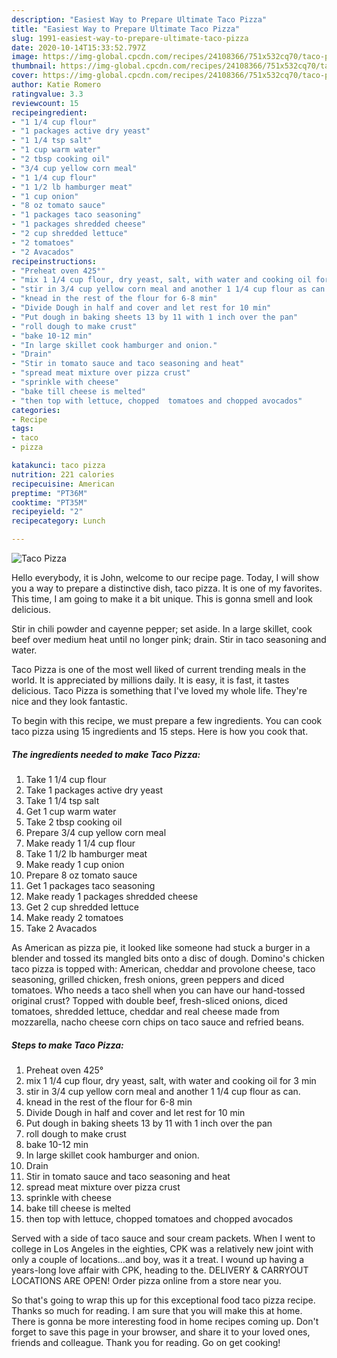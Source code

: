 ```yaml
---
description: "Easiest Way to Prepare Ultimate Taco Pizza"
title: "Easiest Way to Prepare Ultimate Taco Pizza"
slug: 1991-easiest-way-to-prepare-ultimate-taco-pizza
date: 2020-10-14T15:33:52.797Z
image: https://img-global.cpcdn.com/recipes/24108366/751x532cq70/taco-pizza-recipe-main-photo.jpg
thumbnail: https://img-global.cpcdn.com/recipes/24108366/751x532cq70/taco-pizza-recipe-main-photo.jpg
cover: https://img-global.cpcdn.com/recipes/24108366/751x532cq70/taco-pizza-recipe-main-photo.jpg
author: Katie Romero
ratingvalue: 3.3
reviewcount: 15
recipeingredient:
- "1 1/4 cup flour"
- "1 packages active dry yeast"
- "1 1/4 tsp salt"
- "1 cup warm water"
- "2 tbsp cooking oil"
- "3/4 cup yellow corn meal"
- "1 1/4 cup flour"
- "1 1/2 lb hamburger meat"
- "1 cup onion"
- "8 oz tomato sauce"
- "1 packages taco seasoning"
- "1 packages shredded cheese"
- "2 cup shredded lettuce"
- "2 tomatoes"
- "2 Avacados"
recipeinstructions:
- "Preheat oven 425°"
- "mix 1 1/4 cup flour, dry yeast, salt, with water and cooking oil for 3 min"
- "stir in 3/4 cup yellow corn meal and another 1 1/4 cup flour as can."
- "knead in the rest of the flour for 6-8 min"
- "Divide Dough in half and cover and let rest for 10 min"
- "Put dough in baking sheets 13 by 11 with 1 inch over the pan"
- "roll dough to make crust"
- "bake 10-12 min"
- "In large skillet cook hamburger and onion."
- "Drain"
- "Stir in tomato sauce and taco seasoning and heat"
- "spread meat mixture over pizza crust"
- "sprinkle with cheese"
- "bake till cheese is melted"
- "then top with lettuce, chopped  tomatoes and chopped avocados"
categories:
- Recipe
tags:
- taco
- pizza

katakunci: taco pizza 
nutrition: 221 calories
recipecuisine: American
preptime: "PT36M"
cooktime: "PT35M"
recipeyield: "2"
recipecategory: Lunch

---
```



![Taco Pizza](https://img-global.cpcdn.com/recipes/24108366/751x532cq70/taco-pizza-recipe-main-photo.jpg)

Hello everybody, it is John, welcome to our recipe page. Today, I will show you a way to prepare a distinctive dish, taco pizza. It is one of my favorites. This time, I am going to make it a bit unique. This is gonna smell and look delicious.

Stir in chili powder and cayenne pepper; set aside. In a large skillet, cook beef over medium heat until no longer pink; drain. Stir in taco seasoning and water.

Taco Pizza is one of the most well liked of current trending meals in the world. It is appreciated by millions daily. It is easy, it is fast, it tastes delicious. Taco Pizza is something that I've loved my whole life. They're nice and they look fantastic.


To begin with this recipe, we must prepare a few ingredients. You can cook taco pizza using 15 ingredients and 15 steps. Here is how you cook that.

<!--inarticleads1-->

##### The ingredients needed to make Taco Pizza:

1. Take 1 1/4 cup flour
1. Take 1 packages active dry yeast
1. Take 1 1/4 tsp salt
1. Get 1 cup warm water
1. Take 2 tbsp cooking oil
1. Prepare 3/4 cup yellow corn meal
1. Make ready 1 1/4 cup flour
1. Take 1 1/2 lb hamburger meat
1. Make ready 1 cup onion
1. Prepare 8 oz tomato sauce
1. Get 1 packages taco seasoning
1. Make ready 1 packages shredded cheese
1. Get 2 cup shredded lettuce
1. Make ready 2 tomatoes
1. Take 2 Avacados


As American as pizza pie, it looked like someone had stuck a burger in a blender and tossed its mangled bits onto a disc of dough. Domino&#39;s chicken taco pizza is topped with: American, cheddar and provolone cheese, taco seasoning, grilled chicken, fresh onions, green peppers and diced tomatoes. Who needs a taco shell when you can have our hand-tossed original crust? Topped with double beef, fresh-sliced onions, diced tomatoes, shredded lettuce, cheddar and real cheese made from mozzarella, nacho cheese corn chips on taco sauce and refried beans. 

<!--inarticleads2-->

##### Steps to make Taco Pizza:

1. Preheat oven 425°
1. mix 1 1/4 cup flour, dry yeast, salt, with water and cooking oil for 3 min
1. stir in 3/4 cup yellow corn meal and another 1 1/4 cup flour as can.
1. knead in the rest of the flour for 6-8 min
1. Divide Dough in half and cover and let rest for 10 min
1. Put dough in baking sheets 13 by 11 with 1 inch over the pan
1. roll dough to make crust
1. bake 10-12 min
1. In large skillet cook hamburger and onion.
1. Drain
1. Stir in tomato sauce and taco seasoning and heat
1. spread meat mixture over pizza crust
1. sprinkle with cheese
1. bake till cheese is melted
1. then top with lettuce, chopped  tomatoes and chopped avocados


Served with a side of taco sauce and sour cream packets. When I went to college in Los Angeles in the eighties, CPK was a relatively new joint with only a couple of locations…and boy, was it a treat. I wound up having a years-long love affair with CPK, heading to the. DELIVERY &amp; CARRYOUT LOCATIONS ARE OPEN! Order pizza online from a store near you. 

So that's going to wrap this up for this exceptional food taco pizza recipe. Thanks so much for reading. I am sure that you will make this at home. There is gonna be more interesting food in home recipes coming up. Don't forget to save this page in your browser, and share it to your loved ones, friends and colleague. Thank you for reading. Go on get cooking!
